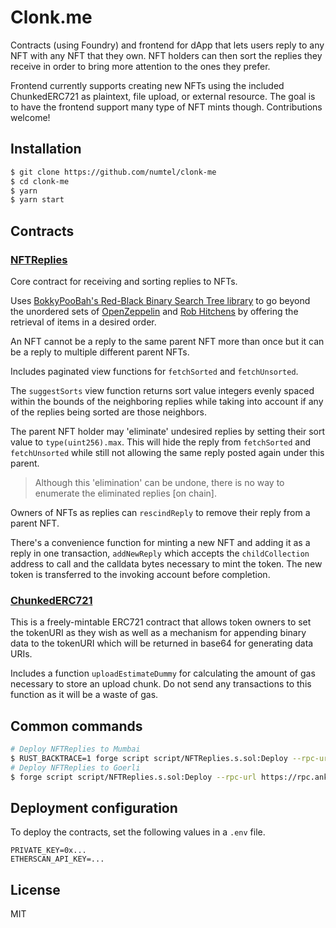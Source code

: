 # Clonk.me

Contracts (using Foundry) and frontend for dApp that lets users reply to any NFT with any NFT that they own. NFT holders can then sort the replies they receive in order to bring more attention to the ones they prefer.

Frontend currently supports creating new NFTs using the included ChunkedERC721 as plaintext, file upload, or external resource. The goal is to have the frontend support many type of NFT mints though. Contributions welcome!

## Installation

```sh
$ git clone https://github.com/numtel/clonk-me
$ cd clonk-me
$ yarn
$ yarn start
```

## Contracts

### [NFTReplies](contracts/NFTReplies.sol)

Core contract for receiving and sorting replies to NFTs.

Uses [BokkyPooBah's Red-Black Binary Search Tree library](https://github.com/bokkypoobah/BokkyPooBahsRedBlackTreeLibrary) to go beyond the unordered sets of [OpenZeppelin](https://docs.openzeppelin.com/contracts/4.x/api/utils#EnumerableSet) and [Rob Hitchens](https://github.com/rob-Hitchens/SetTypes) by offering the retrieval of items in a desired order.

An NFT cannot be a reply to the same parent NFT more than once but it can be a reply to multiple different parent NFTs.

Includes paginated view functions for `fetchSorted` and `fetchUnsorted`.

The `suggestSorts` view function returns sort value integers evenly spaced within the bounds of the neighboring replies while taking into account if any of the replies being sorted are those neighbors.

The parent NFT holder may 'eliminate' undesired replies by setting their sort value to `type(uint256).max`. This will hide the reply from `fetchSorted` and `fetchUnsorted` while still not allowing the same reply posted again under this parent.

> Although this 'elimination' can be undone, there is no way to enumerate the eliminated replies [on chain].

Owners of NFTs as replies can `rescindReply` to remove their reply from a parent NFT.

There's a convenience function for minting a new NFT and adding it as a reply in one transaction, `addNewReply` which accepts the `childCollection` address to call and the calldata bytes necessary to mint the token. The new token is transferred to the invoking account before completion.

### [ChunkedERC721](contracts/ChunkedERC721.sol)

This is a freely-mintable ERC721 contract that allows token owners to set the tokenURI as they wish as well as a mechanism for appending binary data to the tokenURI which will be returned in base64 for generating data URIs.

Includes a function `uploadEstimateDummy` for calculating the amount of gas necessary to store an upload chunk. Do not send any transactions to this function as it will be a waste of gas.

## Common commands

```bash
# Deploy NFTReplies to Mumbai
$ RUST_BACKTRACE=1 forge script script/NFTReplies.s.sol:Deploy --rpc-url https://rpc-mumbai.maticvigil.com/ --broadcast --legacy --verify -vvvv
# Deploy NFTReplies to Goerli
$ forge script script/NFTReplies.s.sol:Deploy --rpc-url https://rpc.ankr.com/eth_goerli  --broadcast --verify -vvvv
```

## Deployment configuration

To deploy the contracts, set the following values in a `.env` file.

```
PRIVATE_KEY=0x...
ETHERSCAN_API_KEY=...
```

## License

MIT
